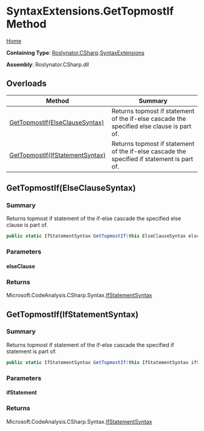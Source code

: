 # SyntaxExtensions\.GetTopmostIf Method <a name="_Top"></a>

[Home](../../../../README.md)

**Containing Type**: [Roslynator.CSharp](../../README.md#_Top)\.[SyntaxExtensions](../README.md#_Top)

**Assembly**: Roslynator\.CSharp\.dll

## Overloads

| Method | Summary |
| ------ | ------- |
| [GetTopmostIf(ElseClauseSyntax)](#Roslynator_CSharp_SyntaxExtensions_GetTopmostIf_Microsoft_CodeAnalysis_CSharp_Syntax_ElseClauseSyntax_) | Returns topmost if statement of the if\-else cascade the specified else clause is part of\. |
| [GetTopmostIf(IfStatementSyntax)](#Roslynator_CSharp_SyntaxExtensions_GetTopmostIf_Microsoft_CodeAnalysis_CSharp_Syntax_IfStatementSyntax_) | Returns topmost if statement of the if\-else cascade the specified if statement is part of\. |

## GetTopmostIf\(ElseClauseSyntax\) <a name="Roslynator_CSharp_SyntaxExtensions_GetTopmostIf_Microsoft_CodeAnalysis_CSharp_Syntax_ElseClauseSyntax_"></a>

### Summary

Returns topmost if statement of the if\-else cascade the specified else clause is part of\.

```csharp
public static IfStatementSyntax GetTopmostIf(this ElseClauseSyntax elseClause)
```

### Parameters

#### elseClause

### Returns

Microsoft\.CodeAnalysis\.CSharp\.Syntax\.[IfStatementSyntax](https://docs.microsoft.com/en-us/dotnet/api/microsoft.codeanalysis.csharp.syntax.ifstatementsyntax)

## GetTopmostIf\(IfStatementSyntax\) <a name="Roslynator_CSharp_SyntaxExtensions_GetTopmostIf_Microsoft_CodeAnalysis_CSharp_Syntax_IfStatementSyntax_"></a>

### Summary

Returns topmost if statement of the if\-else cascade the specified if statement is part of\.

```csharp
public static IfStatementSyntax GetTopmostIf(this IfStatementSyntax ifStatement)
```

### Parameters

#### ifStatement

### Returns

Microsoft\.CodeAnalysis\.CSharp\.Syntax\.[IfStatementSyntax](https://docs.microsoft.com/en-us/dotnet/api/microsoft.codeanalysis.csharp.syntax.ifstatementsyntax)

